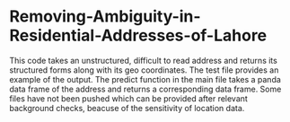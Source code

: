 # Removing-Ambiguity-in-Residential-Addresses-of-Lahore
This code takes an unstructured, difficult to read address and returns its structured forms along with its geo coordinates. The test file provides an example of the output. The predict function in the main file takes a panda data frame of the address and returns a corresponding data frame. Some files have not been pushed which can be provided after relevant background checks, beacuse of the sensitivity of location data.
